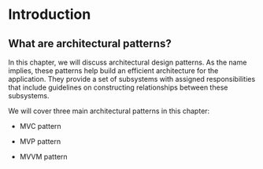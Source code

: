 # Introduction
## What are architectural patterns?
In this chapter, we will discuss architectural design patterns. As the name implies, these patterns help build an efficient architecture for the application. They provide a set of subsystems with assigned responsibilities that include guidelines on constructing relationships between these subsystems.

We will cover three main architectural patterns in this chapter:

- MVC pattern

- MVP pattern

- MVVM pattern
